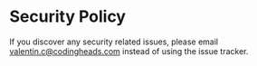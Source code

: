 # Security Policy

If you discover any security related issues, please email valentin.c@codingheads.com instead of using the issue tracker.
